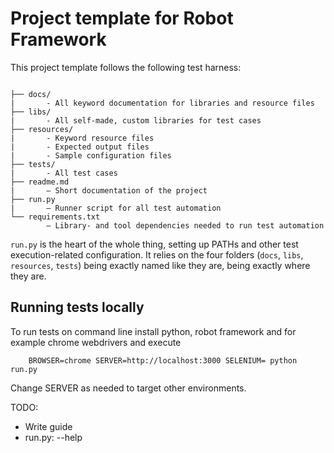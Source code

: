 # Project template for Robot Framework
This project template follows the following test harness:
```

├── docs/
|       - All keyword documentation for libraries and resource files
├── libs/
|       - All self-made, custom libraries for test cases
├── resources/
|       - Keyword resource files
|       - Expected output files
|       - Sample configuration files
├── tests/
|       - All test cases
├── readme.md
|       – Short documentation of the project
├── run.py
|       – Runner script for all test automation
└── requirements.txt
        – Library- and tool dependencies needed to run test automation
```

`run.py` is the heart of the whole thing, setting up PATHs and other test execution-related configuration. It relies on the four folders (`docs`, `libs`, `resources`, `tests`) being exactly named like they are, being exactly where they are.

## Running tests locally
To run tests on command line install python, robot framework and for example chrome webdrivers and execute

        BROWSER=chrome SERVER=http://localhost:3000 SELENIUM= python run.py

Change SERVER as needed to target other environments.

TODO:
- Write guide
- run.py: --help

